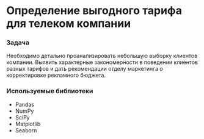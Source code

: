 # Определение выгодного тарифа для телеком компании



### Задача
Необходимо детально проанализировать небольшую выборку клиентов компании. Выявить характерные закономерности в поведении клиентов разных тарифов и дать рекомендации отделу маркетинга о корректировке рекламного бюджета.

### Используемые библиотеки
- Pandas
- NumPy
- SciPy
- Matplotlib
- Seaborn

